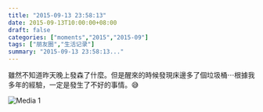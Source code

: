 ```yaml
---
title: "2015-09-13 23:58:13"
date: 2015-09-13T10:00:00+08:00
draft: false
categories: ["moments","2015","2015-09"]
tags: ["朋友圈","生活记录"]
summary: "2015-09-13 23:58:13..."
---
```


雖然不知道昨天晚上發森了什麼。但是醒來的時候發現床邊多了個垃圾桶⋯根據我多年的經驗，一定是發生了不好的事情。😅

![Media 1](/Moments/photos/2015-09-13/201509132358130.jpg)


